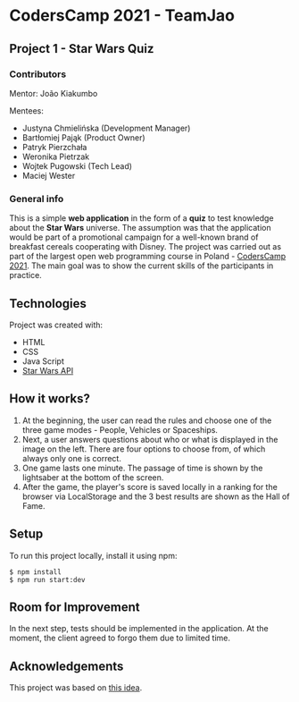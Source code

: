
# CodersCamp 2021 - TeamJao
## Project 1 - Star Wars Quiz 

### Contributors 
Mentor: João Kiakumbo

Mentees:
* Justyna Chmielińska (Development Manager)
* Bartłomiej Pająk (Product Owner)
* Patryk Pierzchała
* Weronika Pietrzak
* Wojtek Pugowski (Tech Lead)
* Maciej Wester

### General info
This is a simple **web application** in the form of a **quiz** to test knowledge about the **Star Wars** universe. The assumption was that the application would be part of a promotional campaign for a well-known brand of breakfast cereals cooperating with Disney. The project was carried out as part of the largest open web programming course in Poland - [CodersCamp 2021](https://www.coderscamp.edu.pl/). The main goal was to show the current skills of the participants in practice.

## Technologies
Project was created with:
* HTML
* CSS
* Java Script 
* [Star Wars API](https://swapi.dev/)

## How it works?
1. At the beginning, the user can read the rules and choose one of the three game modes - People, Vehicles or Spaceships. 
2. Next, a user answers questions about who or what is displayed in the image on the left. There are four options to choose from, of which always only one is correct.
3. One game lasts one minute. The passage of time is shown by the lightsaber at the bottom of the screen.
4. After the game, the player's score is saved locally in a ranking for the browser via LocalStorage and the 3 best results are shown as the Hall of Fame.

## Setup
To run this project locally, install it using npm:
```
$ npm install
$ npm run start:dev
```

## Room for Improvement
In the next step, tests should be implemented in the application. At the moment, the client agreed to forgo them due to limited time.

## Acknowledgements
This project was based on [this idea](https://github.com/CodersCamp2020/CodersCamp2020.Project.JavaScript.StarWarsQuiz/blob/main/README.md).